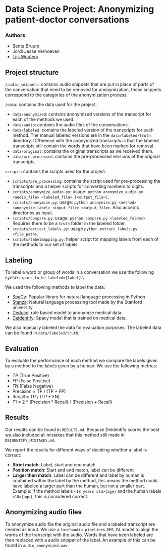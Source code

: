 # Data Science Project: Anonymizing patient-doctor conversations

### Authors
- Bente Bruurs
- Jordi Jesse Verhoeven
- [Tijs Wouters](https://github.com/TijsWouters)

## Project structure
`/audio_snippets`: contains audio snippets that are put in place of parts of the conversation that need to be removed for anonymization, these snippets correspond to the categories of the anonymization process.

`/data`: contains the data used for the project.
- `data/anonymized`: contains anonymized versions of the transcript for each of the methods we used.
- `data/audio`: contains the audio files of the conversations.
- `data/labeled`: contains the labeled version of the transcripts for each method. The manual labeled versions are in the `data/labeled/truth` directory. Difference with the anonymized transcripts is that the labeled transcripts still contain the words that have been marked for removal.
- `data/original`: contains the original transcripts as we received them.
- `data/pre_processed`: contains the pre-processed versions of the original transcripts.

`scripts`: contains the scripts used for the project.
- `scripts/pre_processing`: contains the script used for pre-processing the transcripts and a helper scripts for converting numbers to digits.
- `scripts/anonymize_audio.py`: usage: `python anonymize_audio.py <audio_file> <labeled_file> [<output_file>]`.
- `scripts/anonymize.py`: usage: `python anonymize.py <method> <anonymize|label> <input_file> <output_file>`. Also accepts directories as input.
- `scripts/compare.py`: usage: `python compare.py <labeled_folder>`. Requires there to be a `truth` folder in the labeled folder. 
- `scripts/extract_labels.py`: usage `python extract_labels.py <file_path>`.
- `scripts/labelmapping.py`: helper script for mapping labels from each of the methods to our set of labels.

## Labeling
To label a word or group of words in a conversation we use the following syntax: `<part_to_be_labeled>{label}`.\

We used the following methods to label the data:
- [SpaCy](https://spacy.io/): Popular library for natural language processing in Python.
- [Stanza](https://stanfordnlp.github.io/stanza/): Natural language processing tool made by the Stanford university. 
- [Deduce](https://github.com/vmenger/deduce): rule based model to anonymze medical data.
- [Deidentify](https://github.com/nedap/deidentify): Spacy model that is trained on medical data.

We also manually labeled the data for evaluation purposes. The labeled data can be found in `data/labeled/truth`.

## Evaluation
To evaluate the performance of each method we compare the labels given by a method to the labels given by a human. We use the following metrics:
- TP (True Positive)
- FP (False Positive)
- FN (False Negative)
- Precision = TP / (TP + FP)
- Recall = TP / (TP + FN)
- F1 = 2 * (Precision * Recall) / (Precision + Recall)

## Results
Our results can be found in `RESULTS.md`. Because Deidentify scores the best we also included all mistakes that this method still made in `DEIDENTIFY_MISTAKES.md`.

We report the results for different ways of deciding whether a label is correct:
- **Strict match**: Label, start and end match
- **Position match**: Start and end match, label can be different
- **Larger than match**: Label can be different and label by human is contained within the label by the method, this means the method could have labeled a larger part than the human, but not a smaller part. Example: if the method labels `<18 years old>{age}` and the human labels `<18>{age}`, this is considered correct.

## Anonymizing audio files
To anonymize audio file the original audio file and a labeled transcript are needed as input. We use a `torchaudio.pipelines.MMS_FA` model to align the words of the transcript with the audio. Words that have been labeled are then replaced with a audio snippet of the label. An example of this can be found in `audio_anonymized.wav`.



